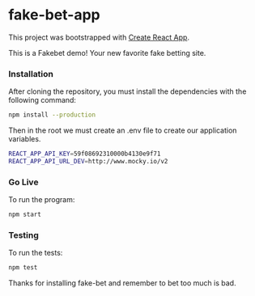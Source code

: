 # fake-bet-app

This project was bootstrapped with [Create React App](https://github.com/facebook/create-react-app).

This is a Fakebet demo! Your new favorite fake betting site.

### Installation

After cloning the repository, you must install the dependencies with the following command:

```sh
npm install --production
```
Then in the root we must create an .env file to create our application variables.

```sh
REACT_APP_API_KEY=59f08692310000b4130e9f71
REACT_APP_API_URL_DEV=http://www.mocky.io/v2
```
### Go Live

To run the program:

```sh
npm start
```
### Testing 

To run the tests:

```sh
npm test
```

Thanks for installing fake-bet and remember to bet too much is bad.